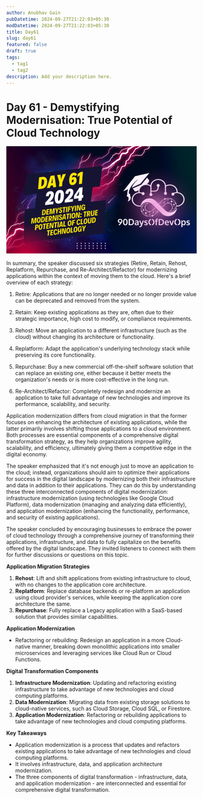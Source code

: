 ```yaml
---
author: Anubhav Gain
pubDatetime: 2024-09-27T21:22:03+05:30
modDatetime: 2024-09-27T21:22:03+05:30
title: Day61
slug: day61
featured: false
draft: true
tags:
  - tag1
  - tag2
description: Add your description here.
---
```


# Day 61 - Demystifying Modernisation: True Potential of Cloud Technology

[![Watch the video](thumbnails/day61.png)](https://www.youtube.com/watch?v=3069RWgZt6c)

In summary, the speaker discussed six strategies (Retire, Retain, Rehost, Replatform, Repurchase, and Re-Architect/Refactor) for modernizing applications within the context of moving them to the cloud. Here's a brief overview of each strategy:

1. Retire: Applications that are no longer needed or no longer provide value can be deprecated and removed from the system.

2. Retain: Keep existing applications as they are, often due to their strategic importance, high cost to modify, or compliance requirements.

3. Rehost: Move an application to a different infrastructure (such as the cloud) without changing its architecture or functionality.

4. Replatform: Adapt the application's underlying technology stack while preserving its core functionality.

5. Repurchase: Buy a new commercial off-the-shelf software solution that can replace an existing one, either because it better meets the organization's needs or is more cost-effective in the long run.

6. Re-Architect/Refactor: Completely redesign and modernize an application to take full advantage of new technologies and improve its performance, scalability, and security.

Application modernization differs from cloud migration in that the former focuses on enhancing the architecture of existing applications, while the latter primarily involves shifting those applications to a cloud environment. Both processes are essential components of a comprehensive digital transformation strategy, as they help organizations improve agility, scalability, and efficiency, ultimately giving them a competitive edge in the digital economy.

The speaker emphasized that it's not enough just to move an application to the cloud; instead, organizations should aim to optimize their applications for success in the digital landscape by modernizing both their infrastructure and data in addition to their applications. They can do this by understanding these three interconnected components of digital modernization: infrastructure modernization (using technologies like Google Cloud Platform), data modernization (managing and analyzing data efficiently), and application modernization (enhancing the functionality, performance, and security of existing applications).

The speaker concluded by encouraging businesses to embrace the power of cloud technology through a comprehensive journey of transforming their applications, infrastructure, and data to fully capitalize on the benefits offered by the digital landscape. They invited listeners to connect with them for further discussions or questions on this topic.

**Application Migration Strategies**

1. **Rehost**: Lift and shift applications from existing infrastructure to cloud, with no changes to the application core architecture.
2. **Replatform**: Replace database backends or re-platform an application using cloud provider's services, while keeping the application core architecture the same.
3. **Repurchase**: Fully replace a Legacy application with a SaaS-based solution that provides similar capabilities.

**Application Modernization**

- Refactoring or rebuilding: Redesign an application in a more Cloud-native manner, breaking down monolithic applications into smaller microservices and leveraging services like Cloud Run or Cloud Functions.

**Digital Transformation Components**

1. **Infrastructure Modernization**: Updating and refactoring existing infrastructure to take advantage of new technologies and cloud computing platforms.
2. **Data Modernization**: Migrating data from existing storage solutions to cloud-native services, such as Cloud Storage, Cloud SQL, or Firestore.
3. **Application Modernization**: Refactoring or rebuilding applications to take advantage of new technologies and cloud computing platforms.

**Key Takeaways**

- Application modernization is a process that updates and refactors existing applications to take advantage of new technologies and cloud computing platforms.
- It involves infrastructure, data, and application architecture modernization.
- The three components of digital transformation - infrastructure, data, and application modernization - are interconnected and essential for comprehensive digital transformation.
